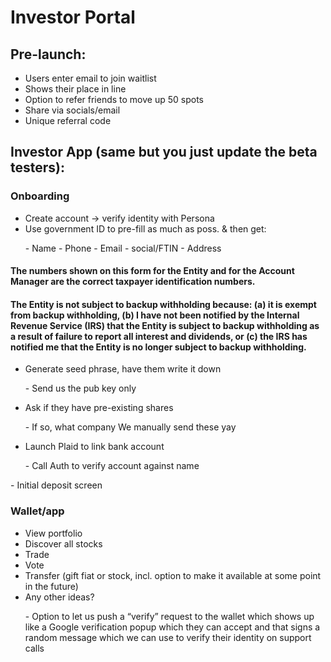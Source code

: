 # Investor Portal
## Pre-launch:

- Users enter email to join waitlist
- Shows their place in line
- Option to refer friends to move up 50 spots
- Share via socials/email
- Unique referral code

## Investor App (same but you just update the beta testers):

### Onboarding



- Create account -> verify identity with Persona
- Use government ID to pre-fill as much as poss. & then get:

<ol>
- Name
- Phone
- Email
- social/FTIN
- Address
</ol>

#### The numbers shown on this form for the Entity and for the Account Manager are the correct taxpayer identification numbers.

#### The Entity is not subject to backup withholding because: (a) it is exempt from backup withholding, (b) I have not been notified by the Internal Revenue Service (IRS) that the Entity is subject to backup withholding as a result of failure to report all interest and dividends, or (c) the IRS has notified me that the Entity is no longer subject to backup withholding.

- Generate seed phrase, have them write it down 

<ol>
- Send us the pub key only
</ol>

- Ask if they have pre-existing shares

<ol>
- If so, what company
We manually send these yay
</ol>

- Launch Plaid to link bank account
<ol>
- Call Auth to verify account against name 
</ol>
- Initial deposit screen

###  Wallet/app
- View portfolio
- Discover all stocks
- Trade
- Vote
- Transfer (gift fiat or stock, incl. option to make it available at some point in the future)
- Any other ideas?
<ol>
- Option to let us push a “verify” request to the wallet which shows up like a Google verification popup which they can accept and that signs a random message which we can use to verify their identity on support calls
</ol>
